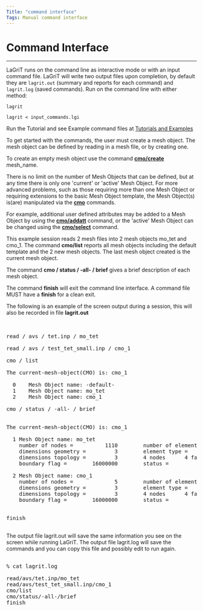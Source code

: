 ```yaml
---
Title: "command interface"
Tags: Manual command interface
---
```



# Command Interface

---


LaGriT runs on the command line as interactive mode or with an input command file. LaGriT will write two output files upon completion, by default they are `lagrit.out` (summary and reports for each command) and `lagrit.log` (saved commands).
Run on the command line with either method:

```
lagrit
    
lagrit < input_commands.lgi
```


Run the Tutorial and see Example command files at [Tutorials and Examples](../tutorial/index.md)


To get started with the commands, the user must create a mesh object.
The mesh object can be defined by reading in a mesh file, or by creating one.


To create an empty mesh object use the command [**cmo/create**](commands/cmo/cmo_create.md) mesh_name. 

There is no limit on the number of Mesh Objects that can be
defined, but at any time there is only one 'current' or 'active' Mesh
Object. For more advanced problems, such as those requiring more than
one Mesh Object or requiring extensions to the basic Mesh Object
template, the Mesh Object(s) is(are) manipulated via the [**cmo**](commands/CMO2.md) commands.


For example, additional user defined attributes may be added to
a Mesh Object by using the [**cmo/addatt**](commands/cmo/cmo_addatt.md) command, or the
'active' Mesh Object can be changed using the [**cmo/select**](commands/cmo/cmo_select.md) command.

This example session reads 2 mesh files into 2 mesh objects mo_tet and cmo_1. The command **cmo/list** reports all mesh objects including the default template and the 2 new mesh objects. The last mesh object created is the current mesh object. 

The command **cmo / status / -all- / brief** gives a brief description of each mesh object.

The command **finish** will exit the command line interface. A command file MUST have a **finish** for a clean exit.

The following is an example of the screen output during a session, this will also be recorded in file **lagrit.out**

<pre class="lg-output"> 

read / avs / tet.inp / mo_tet                                                    
                                                                
read / avs / test_tet_small.inp / cmo_1
                                                                 
cmo / list
                                                                        
The current-mesh-object(CMO) is: cmo_1                                          
 
  0    Mesh Object name: -default-                                              
  1    Mesh Object name: mo_tet                                                 
  2    Mesh Object name: cmo_1                                                  

cmo / status / -all- / brief
                                                        

The current-mesh-object(CMO) is: cmo_1                                          
 
  1 Mesh Object name: mo_tet                                                    
    number of nodes =          1110        number of elements =         5031    
    dimensions geometry =         3        element type =                tet    
    dimensions topology =         3        4 nodes      4 faces      6 edges    
    boundary flag =        16000000        status =                 inactive    
 
  2 Mesh Object name: cmo_1                                                     
    number of nodes =             5        number of elements =            2    
    dimensions geometry =         3        element type =                tet    
    dimensions topology =         3        4 nodes      4 faces      6 edges    
    boundary flag =        16000000        status =                   active 
   
   
finish
 
</pre>

The output file lagrit.out will save the same information you see on the screen while running LaGriT. The output file lagrit.log will save the commands and you can copy this file and possibly edit to run again.

<pre class="lg-output"> 
% cat lagrit.log

read/avs/tet.inp/mo_tet                                                         
read/avs/test_tet_small.inp/cmo_1                                               
cmo/list                                                                        
cmo/status/-all-/brief                                                          
finish                  
</pre>
